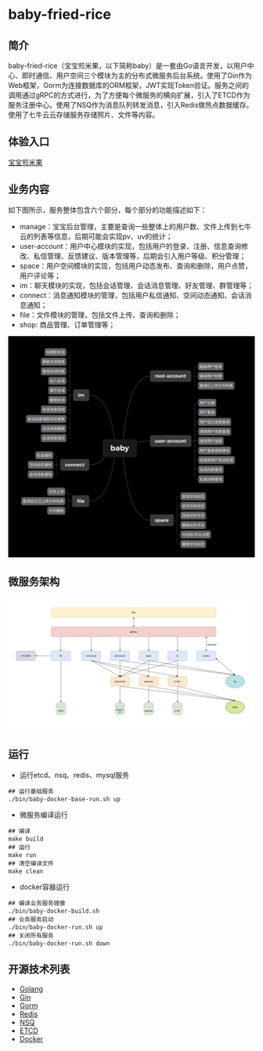 # baby-fried-rice

## 简介

baby-fried-rice（宝宝煎米果，以下简称baby）是一套由Go语言开发，以用户中心、即时通信、用户空间三个模块为主的分布式微服务后台系统。使用了Gin作为Web框架，Gorm为连接数据库的ORM框架，JWT实现Token验证。服务之间的调用通过gRPC的方式进行，为了方便每个微服务的横向扩展，引入了ETCD作为服务注册中心。使用了NSQ作为消息队列转发消息，引入Redis做热点数据缓存。使用了七牛云云存储服务存储照片、文件等内容。

## 体验入口

[宝宝煎米果](https://babyfriedrice.com)

## 业务内容

如下图所示，服务整体包含六个部分，每个部分的功能描述如下：

* manage：宝宝后台管理，主要是查询一些整体上的用户数、文件上传到七牛云的列表等信息，后期可能会实现pv、uv的统计；
* user-account：用户中心模块的实现，包括用户的登录、注册、信息查询修改、私信管理、反馈建议、版本管理等，后期会引入用户等级、积分管理；
* space：用户空间模块的实现，包括用户动态发布、查询和删除，用户点赞，用户评论等；
* im：聊天模块的实现，包括会话管理、会话消息管理、好友管理、群管理等；
* connect：消息通知模块的管理，包括用户私信通知、空间动态通知、会话消息通知；
* file：文件模块的管理，包括文件上传、查询和删除；
* shop: 商品管理、订单管理等；

![业务图](function.png)

## 微服务架构

![架构图](arch.png)

## 运行

* 运行etcd、nsq、redis、mysql服务

```shell
## 运行基础服务
./bin/baby-docker-base-run.sh up
```

* 微服务编译运行

```shell
## 编译
make build
## 运行
make run
## 清空编译文件
make clean
```

* docker容器运行

```shell
## 编译业务服务镜像
./bin/baby-docker-build.sh
## 业务服务启动
./bin/baby-docker-run.sh up
## 关闭所有服务
./bin/baby-docker-run.sh down
```

## 开源技术列表
* [Golang](https://github.com/golang/go)
* [Gin](https://github.com/gin-gonic/gin)
* [Gorm](https://github.com/go-gorm/gorm)
* [Redis](https://github.com/redis/redis)
* [NSQ](https://github.com/nsqio/nsq)
* [ETCD](https://github.com/etcd-io/etcd)
* [Docker](https://github.com/moby/moby)